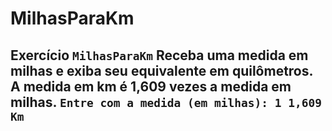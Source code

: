 # MilhasParaKm
## Exercício `MilhasParaKm`  Receba uma medida em milhas e exiba seu equivalente em quilômetros. A medida em km é 1,609 vezes a medida em milhas.  ``` Entre com a medida (em milhas): 1 1,609 Km ```
